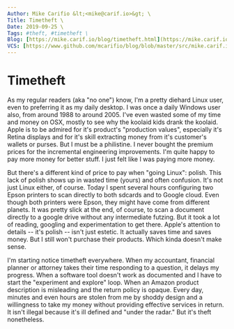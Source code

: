 ```yaml
---
Author: Mike Carifio &lt;<mike@carif.io>&gt; \
Title: Timetheft \
Date: 2019-09-25 \
Tags: #theft, #timetheft \ 
Blog: [https://mike.carif.io/blog/timetheft.html](https://mike.carif.io/blog/timetheft.html) \
VCS: [https://www.github.com/mcarifio/blog/blob/master/src/mike.carif.io/src/timetheft.md](https://www.github.com/mcarifio/blog/blob/master/mike.carif.io/src/timetheft.md)
---
```


# Timetheft

As my regular readers (aka "no one") know, I'm a pretty diehard Linux user, even to preferring it as my daily desktop. I was once a daily Windows user also, from around 1988 to around 2005. I've even wasted some of my time and money on OSX, mostly to see why the koolaid kids drank the koolaid. Apple is to be admired for it's product's "production values", especially it's Retina displays and for it's skill extracting money from it's customer's wallets or purses. But I must be a philistine. I never bought the premium prices for the incremental engineering improvements. I'm quite happy to pay more money for better stuff. I just felt like I was paying more money.

But there's a different kind of price to pay when "going Linux": polish. This lack of polish shows up in wasted time (yours) and often confusion. It's not just Linux either, of course. Today I spent several hours configuring two Epson printers to scan directly to both sdcards and to Google cloud. Even though both printers were Epson, they might have come from different planets. It was pretty slick at the end, of course, to scan a document directly to a google drive without any intermediate futzing. But it took a lot of reading, googling and experimentation to get there. Apple's attention to details -- it's polish -- isn't just estetic. It actually saves time and saves money. But I still won't purchase their products. Which kinda doesn't make sense.

I'm starting notice timetheft everywhere. When my accountant, financial planner or attorney takes their time responding to a question, it delays my progress. When a software tool doesn't work as documented and I have to start the "experiment and explore" loop. When an Amazon product description is misleading and the return policy is opaque. Every day, minutes and even hours are stolen from me by shoddy design and a willingness to take my money without providing effective services in return. It isn't illegal because it's ill defined and "under the radar." But it's theft nonetheless. 


<!-- @publish: git commit -am "Timetheft" && git push -->
